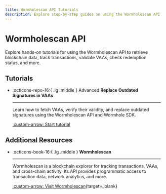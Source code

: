 ```yaml
---
title: Wormholescan API Tutorials
description: Explore step-by-step guides on using the Wormholescan API to fetch VAAs, validate signatures, check redemption status, and process cross-chain transactions.
---
```


# Wormholescan API  

Explore hands-on tutorials for using the Wormholescan API to retrieve blockchain data, track transactions, validate VAAs, check redemption status, and more. 

## Tutorials 

<div class="grid cards" markdown>  

-   :octicons-repo-16:{ .lg .middle } <span class="badge advanced">Advanced</span> **Replace Outdated Signatures in VAAs**  

    ---  

    Learn how to fetch VAAs, verify their validity, and replace outdated signatures using the Wormholescan API and Wormhole SDK.  

    [:custom-arrow: Start tutorial](/docs/tutorials/wormholescan/replace-signatures/)  

</div>  

## Additional Resources  

<div class="grid cards" markdown>  

-   :octicons-book-16:{ .lg .middle } **Wormholescan**  

    ---  

    Wormholescan is a blockchain explorer for tracking transactions, VAAs, and cross-chain activity. Its API provides programmatic access to transaction data, network analytics, and more.

    [:custom-arrow: Visit Wormholescan](https://wormholescan.io/){target=\_blank}  

</div>  